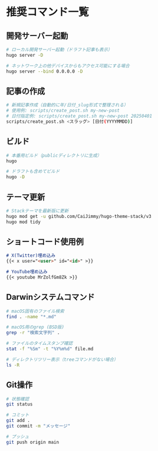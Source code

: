 # 推奨コマンド一覧

## 開発サーバー起動
```bash
# ローカル開発サーバー起動（ドラフト記事も表示）
hugo server -D

# ネットワーク上の他デバイスからもアクセス可能にする場合
hugo server --bind 0.0.0.0 -D
```

## 記事の作成
```bash
# 新規記事作成（自動的に年/日付_slug形式で整理される）
# 使用例: scripts/create_post.sh my-new-post
# 日付指定例: scripts/create_post.sh my-new-post 20250401
scripts/create_post.sh <スラッグ> [日付(YYYYMMDD)]
```

## ビルド
```bash
# 本番用ビルド（publicディレクトリに生成）
hugo

# ドラフトも含めてビルド
hugo -D
```

## テーマ更新
```bash
# Stackテーマを最新版に更新
hugo mod get -u github.com/CaiJimmy/hugo-theme-stack/v3
hugo mod tidy
```

## ショートコード使用例
```markdown
# X(Twitter)埋め込み
{{< x user="<user>" id="<id>" >}}

# YouTube埋め込み
{{< youtube MrZolfGm8Zk >}}
```

## Darwinシステムコマンド
```bash
# macOS固有のファイル検索
find . -name "*.md"

# macOS用のgrep (BSD版)
grep -r "検索文字列" .

# ファイルのタイムスタンプ確認
stat -f "%Sm" -t "%Y%m%d" file.md

# ディレクトリツリー表示（treeコマンドがない場合）
ls -R
```

## Git操作
```bash
# 状態確認
git status

# コミット
git add .
git commit -m "メッセージ"

# プッシュ
git push origin main
```
